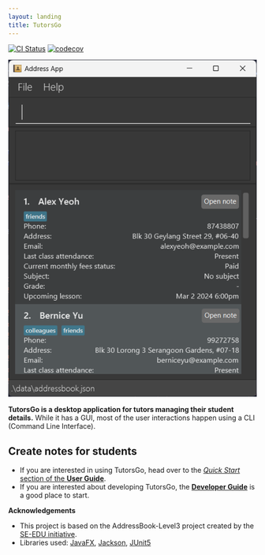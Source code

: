 ```yaml
---
layout: landing
title: TutorsGo
---
```


[![CI Status](https://github.com/AY2324S2-CS2103-F15-2/tp/workflows/Java%20CI/badge.svg)](https://github.com/AY2324S2-CS2103-F15-2/tp/actions)
[![codecov](https://codecov.io/gh/AY2324S2-CS2103-F15-2/tp/branch/master/graph/badge.svg)](https://codecov.io/gh/AY2324S2-CS2103-F15-2/tp)

![Ui](images/Ui.png)

**TutorsGo is a desktop application for tutors managing their student details.** While it has a GUI, most of the user interactions happen using a CLI (Command Line Interface).

## Create notes for students


* If you are interested in using TutorsGo, head over to the [_Quick Start_ section of the **User Guide**](UserGuide.html#quick-start).
* If you are interested about developing TutorsGo, the [**Developer Guide**](DeveloperGuide.html) is a good place to start.


**Acknowledgements**

* This project is based on the AddressBook-Level3 project created by the [SE-EDU initiative](https://se-education.org).
* Libraries used: [JavaFX](https://openjfx.io/), [Jackson](https://github.com/FasterXML/jackson), [JUnit5](https://github.com/junit-team/junit5)
